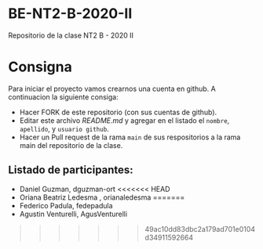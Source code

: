# BE-NT2-B-2020-II
Repositorio de la clase NT2 B - 2020 II

# Consigna 

Para iniciar el proyecto vamos crearnos una cuenta en github. A continuacion la siguiente consiga:

- Hacer FORK de este repositorio (con sus cuentas de github).
- Editar este archivo *README.md* y agregar en el listado el `nombre`, `apellido`, y `usuario github`.
- Hacer un Pull request de la rama `main` de sus respositorios a la rama main del repositorio de la clase.

## Listado de participantes:

- Daniel Guzman, dguzman-ort
<<<<<<< HEAD
- Oriana Beatriz Ledesma , orianaledesma
=======
- Federico Padula, fedepadula
- Agustin Venturelli, AgusVenturelli
>>>>>>> 49ac10dd83dbc2a179ad701e0104d34911592664
